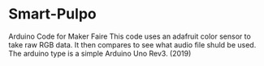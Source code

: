 # Smart-Pulpo
Arduino Code for Maker Faire
This code uses an adafruit color sensor to take raw RGB data. 
It then compares to see what audio file shuld be used. 
The arduino type is a simple Arduino Uno Rev3. 
(2019)
